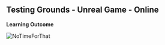 ## Testing Grounds - Unreal Game - Online

**Learning Outcome**

![NoTimeForThat](http://www.quickmeme.com/img/8d/8dd68ee00c6ac8abcc1407e244d4692f4b5d114afa357bca6f3abdd7d8c2a627.jpg)

